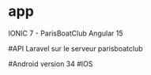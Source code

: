 # app
IONIC 7 - ParisBoatClub 
Angular 15

#API Laravel sur le serveur parisboatclub

#Android version 34 
#IOS 

